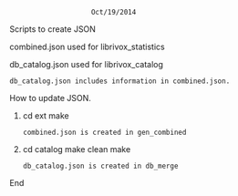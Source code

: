 						Oct/19/2014
Scripts to create JSON

combined.json used for librivox_statistics

db_catalog.json used for librivox_catalog

	db_catalog.json includes information in combined.json.

How to update JSON.


1)	cd ext
	make

		combined.json is created in gen_combined

2)	cd catalog
	make clean
	make

		db_catalog.json is created in db_merge

End
